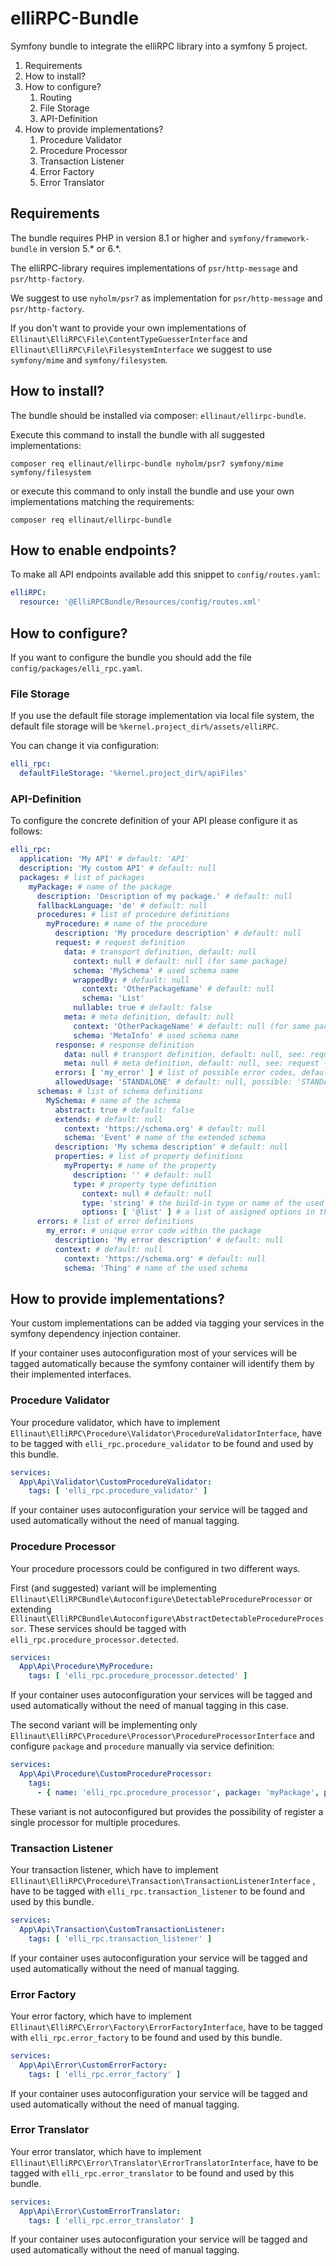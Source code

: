 # elliRPC-Bundle

Symfony bundle to integrate the elliRPC library into a symfony 5 project.

1. Requirements
2. How to install?
3. How to configure?
    1. Routing
    2. File Storage
    3. API-Definition
4. How to provide implementations?
    1. Procedure Validator
    2. Procedure Processor
    3. Transaction Listener
    4. Error Factory
    5. Error Translator

## Requirements

The bundle requires PHP in version 8.1 or higher and `symfony/framework-bundle` in version 5.* or 6.*.

The elliRPC-library requires implementations of `psr/http-message` and `psr/http-factory`.

We suggest to use `nyholm/psr7` as implementation for `psr/http-message` and `psr/http-factory`.

If you don't want to provide your own implementations of `Ellinaut\ElliRPC\File\ContentTypeGuesserInterface` and
`Ellinaut\ElliRPC\File\FilesystemInterface` we suggest to use `symfony/mime` and `symfony/filesystem`.

## How to install?

The bundle should be installed via composer: `ellinaut/ellirpc-bundle`.

Execute this command to install the bundle with all suggested implementations:

```shell
composer req ellinaut/ellirpc-bundle nyholm/psr7 symfony/mime symfony/filesystem
```

or execute this command to only install the bundle and use your own implementations matching the requirements:

```shell
composer req ellinaut/ellirpc-bundle
```

## How to enable endpoints?

To make all API endpoints available add this snippet to `config/routes.yaml`:

```yaml
elliRPC:
  resource: '@ElliRPCBundle/Resources/config/routes.xml'
```

## How to configure?

If you want to configure the bundle you should add the file `config/packages/elli_rpc.yaml`.

### File Storage

If you use the default file storage implementation via local file system, the default file storage will
be `%kernel.project_dir%/assets/elliRPC`.

You can change it via configuration:

```yaml
elli_rpc:
  defaultFileStorage: '%kernel.project_dir%/apiFiles'
```

### API-Definition

To configure the concrete definition of your API please configure it as follows:

```yaml
elli_rpc:
  application: 'My API' # default: 'API'
  description: 'My custom API' # default: null
  packages: # list of packages
    myPackage: # name of the package
      description: 'Description of my package.' # default: null
      fallbackLanguage: 'de' # default: null
      procedures: # list of procedure definitions
        myProcedure: # name of the procedure
          description: 'My procedure description' # default: null
          request: # request definition
            data: # transport definition, default: null
              context: null # default: null (for same package)
              schema: 'MySchema' # used schema name
              wrappedBy: # default: null
                context: 'OtherPackageName' # default: null
                schema: 'List'
              nullable: true # default: false
            meta: # meta definition, default: null
              context: 'OtherPackageName' # default: null (for same package)
              schema: 'MetaInfo' # used schema name
          response: # response definition
            data: null # transport definition, default: null, see: request -> data
            meta: null # meta definition, default: null, see: request -> meta
          errors: [ 'my_error' ] # list of possible error codes, default: []
          allowedUsage: 'STANDALONE' # default: null, possible: 'STANDALONE' or 'TRANSACTION'
      schemas: # list of schema definitions
        MySchema: # name of the schema
          abstract: true # default: false
          extends: # default: null
            context: 'https://schema.org' # default: null
            schema: 'Event' # name of the extended schema
          description: 'My schema description' # default: null
          properties: # list of property definitions
            myProperty: # name of the property
              description: '' # default: null
              type: # property type definition
                context: null # default: null
                type: 'string' # the build-in type or name of the used schema
                options: [ '@list' ] # a list of assigned options in the correct order, default: []
      errors: # list of error definitions
        my_error: # unique error code within the package
          description: 'My error description' # default: null
          context: # default: null
            context: 'https://schema.org' # default: null
            schema: 'Thing' # name of the used schema
```

## How to provide implementations?

Your custom implementations can be added via tagging your services in the symfony dependency injection container.

If your container uses autoconfiguration most of your services will be tagged automatically because the symfony
container will identify them by their implemented interfaces.

### Procedure Validator

Your procedure validator, which have to implement `Ellinaut\ElliRPC\Procedure\Validator\ProcedureValidatorInterface`,
have to be tagged with `elli_rpc.procedure_validator` to be found and used by this bundle.

```yaml
services:
  App\Api\Validator\CustomProcedureValidator:
    tags: [ 'elli_rpc.procedure_validator' ]
```

If your container uses autoconfiguration your service will be tagged and used automatically without the need of manual
tagging.

### Procedure Processor

Your procedure processors could be configured in two different ways.

First (and suggested) variant will be implementing `Ellinaut\ElliRPCBundle\Autoconfigure\DetectableProcedureProcessor`
or extending `Ellinaut\ElliRPCBundle\Autoconfigure\AbstractDetectableProcedureProcessor`.
These services should be tagged with `elli_rpc.procedure_processor.detected`.

```yaml
services:
  App\Api\Procedure\MyProcedure:
    tags: [ 'elli_rpc.procedure_processor.detected' ]
```

If your container uses autoconfiguration your services will be tagged and used automatically without the need of manual
tagging in this case.

The second variant will be implementing only `Ellinaut\ElliRPC\Procedure\Processor\ProcedureProcessorInterface` and
configure `package` and `procedure` manually via service definition:

```yaml
services:
  App\Api\Procedure\CustomProcedureProcessor:
    tags:
      - { name: 'elli_rpc.procedure_processor', package: 'myPackage', procedure: 'myProcedure' }
```

These variant is not autoconfigured but provides the possibility of register a single processor for multiple procedures.

### Transaction Listener

Your transaction listener, which have to implement `Ellinaut\ElliRPC\Procedure\Transaction\TransactionListenerInterface`
, have to be tagged with `elli_rpc.transaction_listener` to be found and used by this bundle.

```yaml
services:
  App\Api\Transaction\CustomTransactionListener:
    tags: [ 'elli_rpc.transaction_listener' ]
```

If your container uses autoconfiguration your service will be tagged and used automatically without the need of manual
tagging.

### Error Factory

Your error factory, which have to implement `Ellinaut\ElliRPC\Error\Factory\ErrorFactoryInterface`, have to be
tagged with `elli_rpc.error_factory` to be found and used by this bundle.

```yaml
services:
  App\Api\Error\CustomErrorFactory:
    tags: [ 'elli_rpc.error_factory' ]
```

If your container uses autoconfiguration your service will be tagged and used automatically without the need of manual
tagging.

### Error Translator

Your error translator, which have to implement `Ellinaut\ElliRPC\Error\Translator\ErrorTranslatorInterface`, have to be
tagged with `elli_rpc.error_translator` to be found and used by this bundle.

```yaml
services:
  App\Api\Error\CustomErrorTranslator:
    tags: [ 'elli_rpc.error_translator' ]
```

If your container uses autoconfiguration your service will be tagged and used automatically without the need of manual
tagging.
